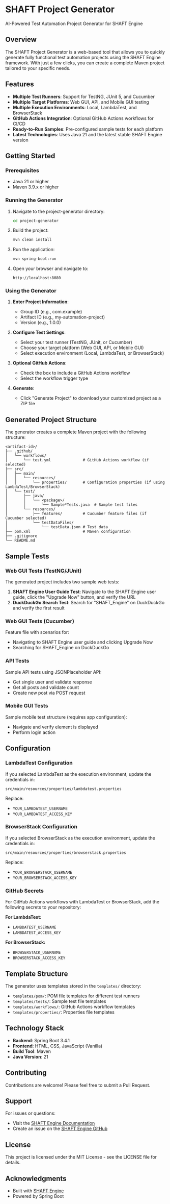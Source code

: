 # SHAFT Project Generator

AI-Powered Test Automation Project Generator for SHAFT Engine

## Overview

The SHAFT Project Generator is a web-based tool that allows you to quickly generate fully functional test automation projects using the SHAFT Engine framework. With just a few clicks, you can create a complete Maven project tailored to your specific needs.

## Features

- **Multiple Test Runners**: Support for TestNG, JUnit 5, and Cucumber
- **Multiple Target Platforms**: Web GUI, API, and Mobile GUI testing
- **Multiple Execution Environments**: Local, LambdaTest, and BrowserStack
- **GitHub Actions Integration**: Optional GitHub Actions workflows for CI/CD
- **Ready-to-Run Samples**: Pre-configured sample tests for each platform
- **Latest Technologies**: Uses Java 21 and the latest stable SHAFT Engine version

## Getting Started

### Prerequisites

- Java 21 or higher
- Maven 3.9.x or higher

### Running the Generator

1. Navigate to the project-generator directory:
   ```bash
   cd project-generator
   ```

2. Build the project:
   ```bash
   mvn clean install
   ```

3. Run the application:
   ```bash
   mvn spring-boot:run
   ```

4. Open your browser and navigate to:
   ```
   http://localhost:8080
   ```

### Using the Generator

1. **Enter Project Information**:
   - Group ID (e.g., com.example)
   - Artifact ID (e.g., my-automation-project)
   - Version (e.g., 1.0.0)

2. **Configure Test Settings**:
   - Select your test runner (TestNG, JUnit, or Cucumber)
   - Choose your target platform (Web GUI, API, or Mobile GUI)
   - Select execution environment (Local, LambdaTest, or BrowserStack)

3. **Optional GitHub Actions**:
   - Check the box to include a GitHub Actions workflow
   - Select the workflow trigger type

4. **Generate**:
   - Click "Generate Project" to download your customized project as a ZIP file

## Generated Project Structure

The generator creates a complete Maven project with the following structure:

```
<artifact-id>/
├── .github/
│   └── workflows/
│       └── test.yml              # GitHub Actions workflow (if selected)
├── src/
│   ├── main/
│   │   └── resources/
│   │       └── properties/       # Configuration properties (if using LambdaTest/BrowserStack)
│   └── test/
│       ├── java/
│       │   └── <package>/
│       │       └── Sample*Tests.java  # Sample test files
│       └── resources/
│           ├── features/         # Cucumber feature files (if Cucumber selected)
│           └── testDataFiles/
│               └── testData.json # Test data
├── pom.xml                       # Maven configuration
├── .gitignore
└── README.md
```

## Sample Tests

### Web GUI Tests (TestNG/JUnit)

The generated project includes two sample web tests:

1. **SHAFT Engine User Guide Test**: Navigate to the SHAFT Engine user guide, click the "Upgrade Now" button, and verify the URL
2. **DuckDuckGo Search Test**: Search for "SHAFT_Engine" on DuckDuckGo and verify the first result

### Web GUI Tests (Cucumber)

Feature file with scenarios for:
- Navigating to SHAFT Engine user guide and clicking Upgrade Now
- Searching for SHAFT_Engine on DuckDuckGo

### API Tests

Sample API tests using JSONPlaceholder API:
- Get single user and validate response
- Get all posts and validate count
- Create new post via POST request

### Mobile GUI Tests

Sample mobile test structure (requires app configuration):
- Navigate and verify element is displayed
- Perform login action

## Configuration

### LambdaTest Configuration

If you selected LambdaTest as the execution environment, update the credentials in:
```
src/main/resources/properties/lambdatest.properties
```

Replace:
- `YOUR_LAMBDATEST_USERNAME`
- `YOUR_LAMBDATEST_ACCESS_KEY`

### BrowserStack Configuration

If you selected BrowserStack as the execution environment, update the credentials in:
```
src/main/resources/properties/browserstack.properties
```

Replace:
- `YOUR_BROWSERSTACK_USERNAME`
- `YOUR_BROWSERSTACK_ACCESS_KEY`

### GitHub Secrets

For GitHub Actions workflows with LambdaTest or BrowserStack, add the following secrets to your repository:

**For LambdaTest:**
- `LAMBDATEST_USERNAME`
- `LAMBDATEST_ACCESS_KEY`

**For BrowserStack:**
- `BROWSERSTACK_USERNAME`
- `BROWSERSTACK_ACCESS_KEY`

## Template Structure

The generator uses templates stored in the `templates/` directory:

- `templates/pom/`: POM file templates for different test runners
- `templates/tests/`: Sample test file templates
- `templates/workflows/`: GitHub Actions workflow templates
- `templates/properties/`: Properties file templates

## Technology Stack

- **Backend**: Spring Boot 3.4.1
- **Frontend**: HTML, CSS, JavaScript (Vanilla)
- **Build Tool**: Maven
- **Java Version**: 21

## Contributing

Contributions are welcome! Please feel free to submit a Pull Request.

## Support

For issues or questions:
- Visit the [SHAFT Engine Documentation](https://shafthq.github.io/)
- Create an issue on the [SHAFT Engine GitHub](https://github.com/ShaftHQ/SHAFT_ENGINE/issues)

## License

This project is licensed under the MIT License - see the LICENSE file for details.

## Acknowledgments

- Built with [SHAFT Engine](https://github.com/ShaftHQ/SHAFT_ENGINE)
- Powered by Spring Boot
